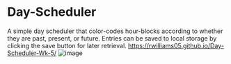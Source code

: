 # Day-Scheduler
A simple day scheduler that color-codes hour-blocks according to whether they are past, present, or future. Entries can be saved to local storage by clicking the save button for later retrieval.
 https://rwilliams05.github.io/Day-Scheduler-Wk-5/
 ![image](https://user-images.githubusercontent.com/71559818/166608720-25f2b6c2-6dae-4973-a47c-fa5c9a2b8052.png)
